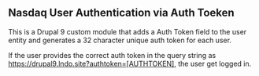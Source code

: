 ## Nasdaq User Authentication via Auth Toeken

This is a Drupal 9 custom module that adds a Auth Token field to the user entity and generates a 32 character unique auth token for each user.

If the user provides the correct auth token in the query string as https://drupal9.lndo.site?authtoken=[AUTHTOKEN], the user get logged in.
